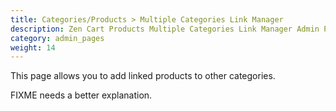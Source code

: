 ```yaml
---
title: Categories/Products > Multiple Categories Link Manager 
description: Zen Cart Products Multiple Categories Link Manager Admin Page 
category: admin_pages
weight: 14
---
```


This page allows you to add linked products to other categories. 

FIXME needs a better explanation. 
